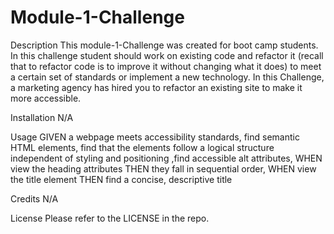 # Module-1-Challenge
Description
This module-1-Challenge was created for boot camp students. In this challenge student should work on existing code and refactor it (recall that to refactor code is to improve it without changing what it does) to meet a certain set of standards or implement a new technology. In this Challenge, a marketing agency has hired you to refactor an existing site to make it more accessible.

Installation
N/A

Usage
GIVEN a webpage meets accessibility standards, find semantic HTML elements, find that the elements follow a logical structure independent of styling and positioning
,find accessible alt attributes, WHEN  view the heading attributes THEN they fall in sequential order, WHEN view the title element THEN find a concise, descriptive title

Credits
N/A

License
Please refer to the LICENSE in the repo.
